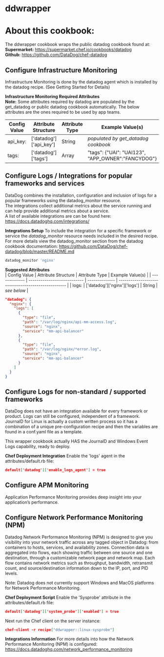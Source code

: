 # ddwrapper

About this cookbook:
======================
The ddwrapper cookbook wraps the public datadog cookbook found at:  
**Supermarket:** https://supermarket.chef.io/cookbooks/datadog  
**Github:**  https://github.com/DataDog/chef-datadog


Configure Infrastructure Monitoring
---------
Infrastructure Monitoring is done by the datadog agent which is installed by the datadog recipe.
(See Getting Started for Details)  

**Infrastructure Monitoring Required Attributes**  
**Note:** Some attributes required by datadog are populated by the get_datadog or public datadog
cookbook automatically.  The below attributes are the ones required to be used by app teams.

| Config Value  | Attribute Structure          | Attribute Type | Example Value(s)                                    |
| ------------- | ---------------------------- | -------------- | --------------------------------------------------- |
|  api_key:     | ['datadog']['api_key']       | String         | *populated by get_datadog cookbook*                 |
|  tags:        | ['datadog']['tags']          | Array          | "tags": {"UAI": "UAI123", "APP_OWNER":"FANCYDOG"}   |



Configure Logs / Integrations for popular frameworks and services
---------
DataDog combines the installation, configuration and inclusion of logs for a popular frameworks using the datadog_monitor resource.  
The integrations collect additional metrics about the service running and can help provide additional metrics about a service.    
A list of available integrations are can be found here: https://docs.datadoghq.com/integrations/

**Integrations Setup**
To include the integration for a specific framework or service the *datadog_monitor* resource needs included in the desired recipe.
For more details view the datadog_monitor section from the datadog cookbook documentation:  https://github.com/DataDog/chef-datadog/blob/master/README.md

```ruby
datadog_monitor 'nginx'
```

**Suggested Attributes**  
| Config Value  | Attribute Structure          | Attribute Type | Example Value(s)                                    |
| ------------- | ---------------------------- | -------------- | --------------------------------------------------- |
|  logs:        | ['datadog']['nginx']['logs'] | String         | *see below*                                         |


```json
"datadog": {
  "nginx": {
    "logs": [
      {
        "type": "file",
        "path": "/var/log/nginx/api-mm-access.log",
        "source": "nginx",
        "service": "mm-api-balancer"
      },
      {
        "type": "file",
        "path": "/var/log/nginx/*error.log",
        "source": "nginx",
        "service": "mm-api-balancer"
      }
    ]
  }
}
```


Configure Logs for non-standard / supported frameworks
---------
DataDog does not have an integration available for every framework or product.  Logs can still be
configured, independent of a framework. JournalD for Linux is actually a custom written process so 
it has a combination of a unique pre-configuration recipe and then the variables are found in a conf.yaml
file as a template.

This wrapper cookbook actually HAS the JournalD and Windows Event Logs capability, ready to deploy.

**Chef Deployment Integration**
Enable the 'logs' agent in the attributes/default.rb file: 
```json
default['datadog']['enable_logs_agent'] = true
```

Configure APM Monitoring
---------
Application Performance Monitoring provides deep insight into your application’s performance.


Configure Network Performance Monitoring (NPM)
---------
Datadog Network Performance Monitoring (NPM) is designed to give you visibility into your network traffic across 
any tagged object in Datadog: from containers to hosts, services, and availability zones. Connection data is 
aggregated into flows, each showing traffic between one source and one destination, through a customizable 
network page and network map. Each flow contains network metrics such as throughput, bandwidth, retransmit 
count, and source/destination information down to the IP, port, and PID levels.

Note: Datadog does not currently support Windows and MacOS platforms for Network Performance Monitoring.

**Chef Deployment Script**
Enable the 'Sysprobe' attribute in the attributes/default.rb file:
```json
default['datadog']['system_probe']['enabled'] = true
```
Next run the Chef client on the server instance:
```json
chef-client -r recipe["ddwrapper::linux-sysprobe"]
```

**Integrations Information**
For more details into how the Network Performance Monitoring (NPM) is configured: https://docs.datadoghq.com/network_performance_monitoring

